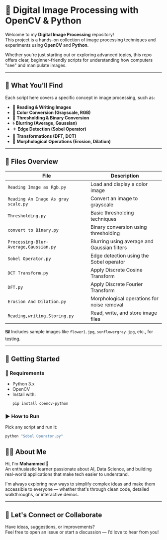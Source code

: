 # 🌆 Digital Image Processing with OpenCV & Python

Welcome to my **Digital Image Processing** repository!  
This project is a hands-on collection of image processing techniques and experiments using **OpenCV** and **Python**.

Whether you're just starting out or exploring advanced topics, this repo offers clear, beginner-friendly scripts for understanding how computers "see" and manipulate images.

---

## 🧠 What You'll Find

Each script here covers a specific concept in image processing, such as:

- 📸 **Reading & Writing Images**
- 🌈 **Color Conversion (Grayscale, RGB)**
- 🔳 **Thresholding & Binary Conversion**
- 🌀 **Blurring (Average, Gaussian)**
- ✴️ **Edge Detection (Sobel Operator)**
- 💠 **Transformations (DFT, DCT)**
- 🧼 **Morphological Operations (Erosion, Dilation)**

---

## 📁 Files Overview

| File                             | Description                                      |
|----------------------------------|--------------------------------------------------|
| `Reading Image as Rgb.py`        | Load and display a color image                  |
| `Reading An Inage As gray scale.py` | Convert an image to grayscale               |
| `Thresholding.py`                | Basic thresholding techniques                   |
| `convert to Binary.py`           | Binary conversion using thresholding            |
| `Processing-Blur-Average,Gaussian.py` | Blurring using average and Gaussian filters |
| `Sobel Operator.py`              | Edge detection using the Sobel operator         |
| `DCT Transform.py`               | Apply Discrete Cosine Transform                 |
| `DFT.py`                         | Apply Discrete Fourier Transform                |
| `Erosion And Dilation.py`        | Morphological operations for noise removal      |
| `Reading,writing,Storing.py`     | Read, write, and store image files              |

🖼️ Includes sample images like `flower1.jpg`, `sunflowergray.jpg`, etc., for testing.

---

## 🚀 Getting Started

### 🔧 Requirements

- Python 3.x
- OpenCV  
- Install with:
  ```bash
  pip install opencv-python
### ▶️ How to Run

Pick any script and run it:

```bash
python "Sobel Operator.py"
```

## 🙋‍♂️ About Me

Hi, I'm **Mohammed** 👋  
An enthusiastic learner passionate about AI, Data Science, and building real-world applications that make tech easier to understand.

I'm always exploring new ways to simplify complex ideas and make them accessible to everyone — whether that's through clean code, detailed walkthroughs, or interactive demos.

---
## 🤝 Let's Connect or Collaborate

Have ideas, suggestions, or improvements?  
Feel free to open an issue or start a discussion — I’d love to hear from you!

